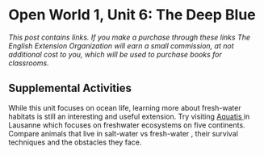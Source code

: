 # Open World 1, Unit 6: The Deep Blue
*This post contains links. If you make a purchase through these links The English Extension Organization will earn a small commission, at not additional cost to you, which will be used to purchase books for classrooms.*





## Supplemental Activities

While this unit focuses on ocean life, learning more about fresh-water habitats is still an interesting and useful extension.  Try visiting <a href="https://www.aquatis.ch/en/ " rel="nofollow">Aquatis </a> in Lausanne which focuses on freshwater ecosystems on five continents. Compare animals that live in salt-water vs fresh-water , their survival techniques and the obstacles they face.  
<!--stackedit_data:
eyJoaXN0b3J5IjpbLTIwMTcwOTk4NzgsMzMzNDI4MjE1XX0=
-->